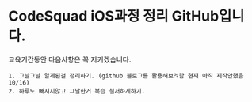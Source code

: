 # CodeSquad iOS과정 정리 GitHub입니다.

교육기간동안 다음사항은 꼭 지키겠습니다.

```
1. 그날그날 알게된걸 정리하기. (github 블로그를 활용해보려함 현재 아직 제작안했음 10/16)
2. 하루도 빠지지않고 그날한거 복습 철저하게하기.
```

